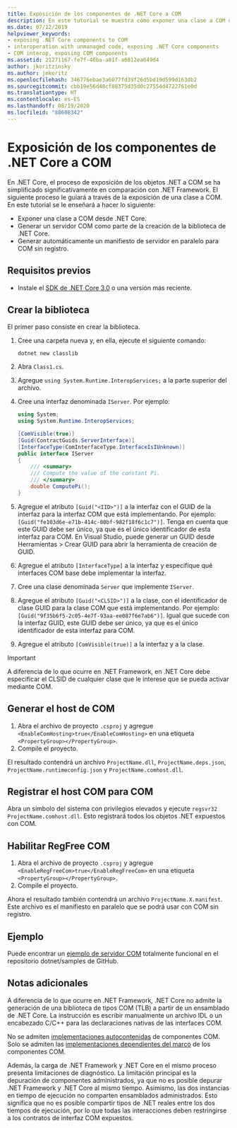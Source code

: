 ```yaml
---
title: Exposición de los componentes de .NET Core a COM
description: En este tutorial se muestra cómo exponer una clase a COM desde .NET Core. Generaremos automáticamente un servidor COM y un manifiesto de servidor en paralelo para COM sin registro.
ms.date: 07/12/2019
helpviewer_keywords:
- exposing .NET Core components to COM
- interoperation with unmanaged code, exposing .NET Core components
- COM interop, exposing COM components
ms.assetid: 21271167-fe7f-46ba-a81f-a6812ea649d4
author: jkoritzinsky
ms.author: jekoritz
ms.openlocfilehash: 346776ebae3a6077fd39f26d5bd19d599d163db2
ms.sourcegitcommit: cbb19e56d48cf88375d35d0c27554d4722761e0d
ms.translationtype: HT
ms.contentlocale: es-ES
ms.lasthandoff: 08/19/2020
ms.locfileid: "88608342"
---
```

# <a name="exposing-net-core-components-to-com"></a>Exposición de los componentes de .NET Core a COM

En .NET Core, el proceso de exposición de los objetos .NET a COM se ha simplificado significativamente en comparación con .NET Framework. El siguiente proceso le guiará a través de la exposición de una clase a COM. En este tutorial se le enseñará a hacer lo siguiente:

- Exponer una clase a COM desde .NET Core.
- Generar un servidor COM como parte de la creación de la biblioteca de .NET Core.
- Generar automáticamente un manifiesto de servidor en paralelo para COM sin registro.

## <a name="prerequisites"></a>Requisitos previos

- Instale el [SDK de .NET Core 3.0](https://dotnet.microsoft.com/download) o una versión más reciente.

## <a name="create-the-library"></a>Crear la biblioteca

El primer paso consiste en crear la biblioteca.

1. Cree una carpeta nueva y, en ella, ejecute el siguiente comando:

    ```dotnetcli
    dotnet new classlib
    ```

2. Abra `Class1.cs`.
3. Agregue `using System.Runtime.InteropServices;` a la parte superior del archivo.
4. Cree una interfaz denominada `IServer`. Por ejemplo:

   ```csharp
   using System;
   using System.Runtime.InteropServices;

   [ComVisible(true)]
   [Guid(ContractGuids.ServerInterface)]
   [InterfaceType(ComInterfaceType.InterfaceIsIUnknown)]
   public interface IServer
   {
       /// <summary>
       /// Compute the value of the constant Pi.
       /// </summary>
       double ComputePi();
   }
   ```

5. Agregue el atributo `[Guid("<IID>")]` a la interfaz con el GUID de la interfaz para la interfaz COM que está implementando. Por ejemplo: `[Guid("fe103d6e-e71b-414c-80bf-982f18f6c1c7")]`. Tenga en cuenta que este GUID debe ser único, ya que es el único identificador de esta interfaz para COM. En Visual Studio, puede generar un GUID desde Herramientas > Crear GUID para abrir la herramienta de creación de GUID.
6. Agregue el atributo `[InterfaceType]` a la interfaz y especifique qué interfaces COM base debe implementar la interfaz.
7. Cree una clase denominada `Server` que implemente `IServer`.
8. Agregue el atributo `[Guid("<CLSID>")]` a la clase, con el identificador de clase GUID para la clase COM que está implementando. Por ejemplo: `[Guid("9f35b6f5-2c05-4e7f-93aa-ee087f6e7ab6")]`. Igual que sucede con la interfaz GUID, este GUID debe ser único, ya que es el único identificador de esta interfaz para COM.
9. Agregue el atributo `[ComVisible(true)]` a la interfaz y a la clase.

> [!IMPORTANT]
> A diferencia de lo que ocurre en .NET Framework, en .NET Core debe especificar el CLSID de cualquier clase que le interese que se pueda activar mediante COM.

## <a name="generate-the-com-host"></a>Generar el host de COM

1. Abra el archivo de proyecto `.csproj` y agregue `<EnableComHosting>true</EnableComHosting>` en una etiqueta `<PropertyGroup></PropertyGroup>`.
2. Compile el proyecto.

El resultado contendrá un archivo `ProjectName.dll`, `ProjectName.deps.json`, `ProjectName.runtimeconfig.json` y `ProjectName.comhost.dll`.

## <a name="register-the-com-host-for-com"></a>Registrar el host COM para COM

Abra un símbolo del sistema con privilegios elevados y ejecute `regsvr32 ProjectName.comhost.dll`. Esto registrará todos los objetos .NET expuestos con COM.

## <a name="enabling-regfree-com"></a>Habilitar RegFree COM

1. Abra el archivo de proyecto `.csproj` y agregue `<EnableRegFreeCom>true</EnableRegFreeCom>` en una etiqueta `<PropertyGroup></PropertyGroup>`.
2. Compile el proyecto.

Ahora el resultado también contendrá un archivo `ProjectName.X.manifest`. Este archivo es el manifiesto en paralelo que se podrá usar con COM sin registro.

## <a name="sample"></a>Ejemplo

Puede encontrar un [ejemplo de servidor COM](https://github.com/dotnet/samples/tree/master/core/extensions/COMServerDemo) totalmente funcional en el repositorio dotnet/samples de GitHub.

## <a name="additional-notes"></a>Notas adicionales

A diferencia de lo que ocurre en .NET Framework, .NET Core no admite la generación de una biblioteca de tipos COM (TLB) a partir de un ensamblado de .NET Core. La instrucción es escribir manualmente un archivo IDL o un encabezado C/C++ para las declaraciones nativas de las interfaces COM.

No se admiten [implementaciones autocontenidas](../deploying/index.md#publish-self-contained) de componentes COM. Solo se admiten las [implementaciones dependientes del marco](../deploying/index.md#publish-framework-dependent) de los componentes COM.

Además, la carga de .NET Framework y .NET Core en el mismo proceso presenta limitaciones de diagnóstico. La limitación principal es la depuración de componentes administrados, ya que no es posible depurar .NET Framework y .NET Core al mismo tiempo. Asimismo, las dos instancias en tiempo de ejecución no comparten ensamblados administrados. Esto significa que no es posible compartir tipos de .NET reales entre los dos tiempos de ejecución, por lo que todas las interacciones deben restringirse a los contratos de interfaz COM expuestos.
